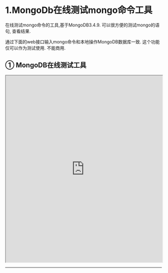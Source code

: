 1.MongoDb在线测试mongo命令工具
===

在线测试mongo命令的工具,基于MongoDB3.4.9. 可以很方便的测试mongo的语句, 查看结果.

通过下面的web接口输入mongo命令和本地操作MongoDB数据库一致. 这个功能仅可以作为测试使用. 不能商用.

① MongoDB在线测试工具
---

<iframe class="mws-root" allowfullscreen="" sandbox="allow-scripts allow-same-origin" width="100%" 
height="600" src="https://mws.mongodb.com/?version=3.4"></iframe>


<hr>